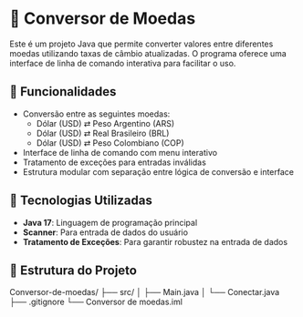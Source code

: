# 💱 Conversor de Moedas

Este é um projeto Java que permite converter valores entre diferentes moedas utilizando taxas de câmbio atualizadas. O programa oferece uma interface de linha de comando interativa para facilitar o uso.

## 🚀 Funcionalidades

- Conversão entre as seguintes moedas:
  - Dólar (USD) ⇄ Peso Argentino (ARS)
  - Dólar (USD) ⇄ Real Brasileiro (BRL)
  - Dólar (USD) ⇄ Peso Colombiano (COP)
- Interface de linha de comando com menu interativo
- Tratamento de exceções para entradas inválidas
- Estrutura modular com separação entre lógica de conversão e interface

## 🧰 Tecnologias Utilizadas

- **Java 17**: Linguagem de programação principal
- **Scanner**: Para entrada de dados do usuário
- **Tratamento de Exceções**: Para garantir robustez na entrada de dados

## 📁 Estrutura do Projeto

Conversor-de-moedas/
├── src/
│ ├── Main.java
│ └── Conectar.java
├── .gitignore
└── Conversor de moedas.iml
